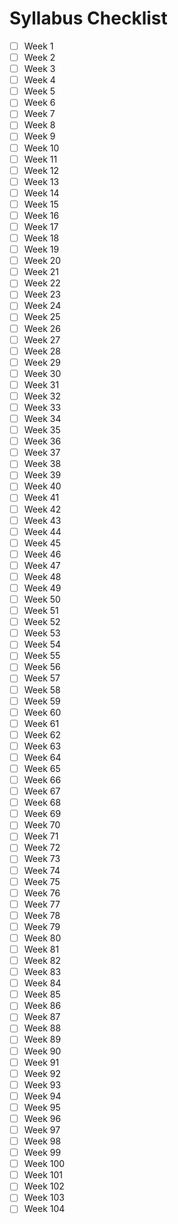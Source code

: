 # Syllabus Checklist
- [ ] Week 1
- [ ] Week 2
- [ ] Week 3
- [ ] Week 4
- [ ] Week 5
- [ ] Week 6
- [ ] Week 7
- [ ] Week 8
- [ ] Week 9
- [ ] Week 10
- [ ] Week 11
- [ ] Week 12
- [ ] Week 13
- [ ] Week 14
- [ ] Week 15
- [ ] Week 16
- [ ] Week 17
- [ ] Week 18
- [ ] Week 19
- [ ] Week 20
- [ ] Week 21
- [ ] Week 22
- [ ] Week 23
- [ ] Week 24
- [ ] Week 25
- [ ] Week 26
- [ ] Week 27
- [ ] Week 28
- [ ] Week 29
- [ ] Week 30
- [ ] Week 31
- [ ] Week 32
- [ ] Week 33
- [ ] Week 34
- [ ] Week 35
- [ ] Week 36
- [ ] Week 37
- [ ] Week 38
- [ ] Week 39
- [ ] Week 40
- [ ] Week 41
- [ ] Week 42
- [ ] Week 43
- [ ] Week 44
- [ ] Week 45
- [ ] Week 46
- [ ] Week 47
- [ ] Week 48
- [ ] Week 49
- [ ] Week 50
- [ ] Week 51
- [ ] Week 52
- [ ] Week 53
- [ ] Week 54
- [ ] Week 55
- [ ] Week 56
- [ ] Week 57
- [ ] Week 58
- [ ] Week 59
- [ ] Week 60
- [ ] Week 61
- [ ] Week 62
- [ ] Week 63
- [ ] Week 64
- [ ] Week 65
- [ ] Week 66
- [ ] Week 67
- [ ] Week 68
- [ ] Week 69
- [ ] Week 70
- [ ] Week 71
- [ ] Week 72
- [ ] Week 73
- [ ] Week 74
- [ ] Week 75
- [ ] Week 76
- [ ] Week 77
- [ ] Week 78
- [ ] Week 79
- [ ] Week 80
- [ ] Week 81
- [ ] Week 82
- [ ] Week 83
- [ ] Week 84
- [ ] Week 85
- [ ] Week 86
- [ ] Week 87
- [ ] Week 88
- [ ] Week 89
- [ ] Week 90
- [ ] Week 91
- [ ] Week 92
- [ ] Week 93
- [ ] Week 94
- [ ] Week 95
- [ ] Week 96
- [ ] Week 97
- [ ] Week 98
- [ ] Week 99
- [ ] Week 100
- [ ] Week 101
- [ ] Week 102
- [ ] Week 103
- [ ] Week 104
